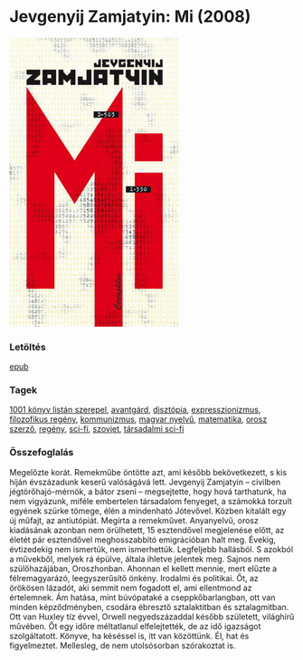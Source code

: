 # <a name="id_607">Jevgenyij Zamjatyin: Mi (2008)</a>
<img src="https://github.com/BercziSandor/calibre_lib/raw/main/libs/main/Jevgenyij%20Zamjatyin/Mi%20%28607%29/cover.jpg" alt="cover" width="300"/>

### Letöltés
[epub](https://github.com/BercziSandor/calibre_lib/raw/main/libs/main/Jevgenyij%20Zamjatyin/Mi%20%28607%29/Mi%20-%20Jevgenyij%20Zamjatyin.epub)

### Tagek
[1001 könyv listán szerepel](https://github.com/berczisandor/calibre_lib/blob/main/main/_tags/1001%20k%c3%b6nyv%20list%c3%a1n%20szerepel.md), [avantgárd](https://github.com/berczisandor/calibre_lib/blob/main/main/_tags/avantg%c3%a1rd.md), [disztópia](https://github.com/berczisandor/calibre_lib/blob/main/main/_tags/diszt%c3%b3pia.md), [expresszionizmus](https://github.com/berczisandor/calibre_lib/blob/main/main/_tags/expresszionizmus.md), [filozofikus regény](https://github.com/berczisandor/calibre_lib/blob/main/main/_tags/filozofikus%20reg%c3%a9ny.md), [kommunizmus](https://github.com/berczisandor/calibre_lib/blob/main/main/_tags/kommunizmus.md), [magyar nyelvű](https://github.com/berczisandor/calibre_lib/blob/main/main/_tags/magyar%20nyelv%c5%b1.md), [matematika](https://github.com/berczisandor/calibre_lib/blob/main/main/_tags/matematika.md), [orosz szerző](https://github.com/berczisandor/calibre_lib/blob/main/main/_tags/orosz%20szerz%c5%91.md), [regény](https://github.com/berczisandor/calibre_lib/blob/main/main/_tags/reg%c3%a9ny.md), [sci-fi](https://github.com/berczisandor/calibre_lib/blob/main/main/_tags/sci-fi.md), [szovjet](https://github.com/berczisandor/calibre_lib/blob/main/main/_tags/szovjet.md), [társadalmi sci-fi](https://github.com/berczisandor/calibre_lib/blob/main/main/_tags/t%c3%a1rsadalmi%20sci-fi.md)

### Összefoglalás
<div>
<p>Megelőzte ​korát. Remekműbe öntötte azt, ami később bekövetkezett, s kis híján évszázadunk keserű valóságává lett. Jevgenyij Zamjatyin – civilben jégtörőhajó-mérnök, a bátor zseni – megsejtette, hogy hová tarthatunk, ha nem vigyázunk, miféle embertelen társadalom fenyeget, a számokká torzult egyének szürke tömege, élén a mindenható Jótevővel. Közben kitalált egy új műfajt, az antiutópiát. Megírta a remekművet. Anyanyelvű, orosz kiadásának azonban nem örülhetett, 15 esztendővel megjelenése előtt, az életét pár esztendővel meghosszabbító emigrációban halt meg. Évekig, évtizedekig nem ismertük, nem ismerhettük. Legfeljebb hallásból. S azokból a művekből, melyek rá épülve, általa ihletve jelentek meg. Sajnos nem szülőhazájában, Oroszhonban. Ahonnan el kellett mennie, mert elűzte a félremagyarázó, leegyszerűsítő önkény. Irodalmi és politikai. Őt, az örökösen lázadót, aki semmit nem fogadott el, ami ellentmond az értelemnek. Ám hatása, mint búvópataké a cseppkőbarlangban, ott van minden képződményben, csodára ébresztő sztalaktitban és sztalagmitban. Ott van Huxley tíz évvel, Orwell negyedszázaddal később született, világhírű művében. Őt egy időre méltatlanul elfelejtették, de az idő igazságot szolgáltatott. Könyve, ha késéssel is, itt van közöttünk. Él, hat és figyelmeztet. Mellesleg, de nem utolsósorban szórakoztat is.</p></div>


